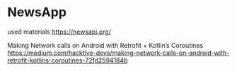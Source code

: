 # NewsApp
used materials
https://newsapi.org/

Making Network calls on Android with Retrofit + Kotlin’s Coroutines
https://medium.com/hacktive-devs/making-network-calls-on-android-with-retrofit-kotlins-coroutines-72fd2594184b
